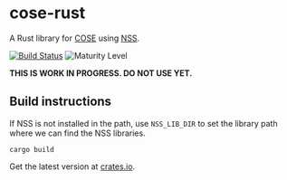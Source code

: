 # cose-rust
A Rust library for [COSE](https://tools.ietf.org/html/rfc8152) using [NSS](https://github.com/nss-dev/nss/).

[![Build Status](https://travis-ci.org/franziskuskiefer/cose-rust.svg?branch=cose-playground)](https://travis-ci.org/franziskuskiefer/cose-rust.svg?branch=cose-playground)
![Maturity Level](https://img.shields.io/badge/maturity-alpha-red.svg)

**THIS IS WORK IN PROGRESS. DO NOT USE YET.**

## Build instructions

If NSS is not installed in the path, use `NSS_LIB_DIR` to set the library path where
we can find the NSS libraries.

    cargo build

Get the latest version at [crates.io](https://crates.io/crates/cose).
